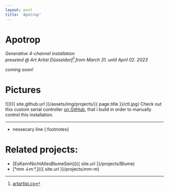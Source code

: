 ```yaml
---
layout: post
title: 'Apotrop'
---
```


# Apotrop

*Generative 4-channel installation*  
*preseted @ Art Artist Düsseldorf[^art] from March 31. until April 02. 2023* 

*coming soon!*

# Pictures

![]({{ site.github.url }}/assets/img/projects/{{ page.title }}/ctl.jpg)
Check out this custom serial controller [on GitHub](https://github.com/FunctionalJerk/SuperCollider-SerialCtl), 
that i build in order to manually control this installation.

---
* nessecary line
{:footnotes}

[^art]: [artartist.co](https://artartist.co/)

# Related projects: 

- [EsKannNichtAllesBlumeSein]({{ site.url }}/projects/Blume)
- [°mm ↓m​:​°​,]({{ site.url }}/projects/mm-m)
